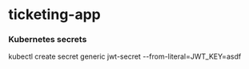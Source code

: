 # ticketing-app

### Kubernetes secrets
kubectl create secret generic jwt-secret --from-literal=JWT_KEY=asdf